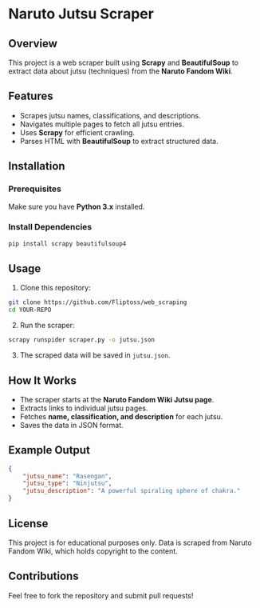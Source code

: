 # Naruto Jutsu Scraper

## Overview
This project is a web scraper built using **Scrapy** and **BeautifulSoup** to extract data about jutsu (techniques) from the **Naruto Fandom Wiki**.

## Features
- Scrapes jutsu names, classifications, and descriptions.
- Navigates multiple pages to fetch all jutsu entries.
- Uses **Scrapy** for efficient crawling.
- Parses HTML with **BeautifulSoup** to extract structured data.

## Installation
### Prerequisites
Make sure you have **Python 3.x** installed.

### Install Dependencies
```bash
pip install scrapy beautifulsoup4
```

## Usage
1. Clone this repository:
```bash
git clone https://github.com/Fliptoss/web_scraping
cd YOUR-REPO
```
2. Run the scraper:
```bash
scrapy runspider scraper.py -o jutsu.json
```
3. The scraped data will be saved in `jutsu.json`.

## How It Works
- The scraper starts at the **Naruto Fandom Wiki Jutsu page**.
- Extracts links to individual jutsu pages.
- Fetches **name, classification, and description** for each jutsu.
- Saves the data in JSON format.

## Example Output
```json
{
    "jutsu_name": "Rasengan",
    "jutsu_type": "Ninjutsu",
    "jutsu_description": "A powerful spiraling sphere of chakra."
}
```

## License
This project is for educational purposes only. Data is scraped from Naruto Fandom Wiki, which holds copyright to the content.

## Contributions
Feel free to fork the repository and submit pull requests!

